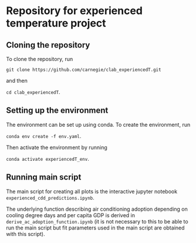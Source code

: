 # Repository for experienced temperature project

## Cloning the repository
To clone the repository, run

```git clone https://github.com/carnegie/clab_experiencedT.git```

and then

```cd clab_experiencedT```.

## Setting up the environment
The environment can be set up using conda. To create the environment, run

```conda env create -f env.yaml```.

Then activate the environment by running

```conda activate experiencedT_env```.


## Running main script
The main script for creating all plots is the interactive jupyter notebook ```experienced_cdd_predictions.ipynb```.

The underlying function describing air conditioning adoption depending on cooling degree days and per capita GDP is derived in ```derive_ac_adoption_function.ipynb``` (it is not necessary to this to be able to run the main script but fit parameters used in the main script are obtained with this script).